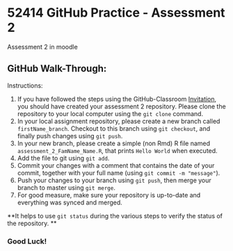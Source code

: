 
# 52414 GitHub Practice - Assessment 2  

Assessment 2 in moodle  

  

## GitHub Walk-Through:    

Instructions:  

1. If you have followed the steps using the GitHub-Classroom [Invitation](https://classroom.github.com/a/c6YKc9qd), you should have created your assessment 2 repository. Please clone the repository to your local computer using the `git clone` command.   
2. In your local assignment repository, please create a new branch called `firstName_branch`. Checkout to this branch using `git checkout`, and finally push changes using `git push`.    
3. In your new branch, please create a simple (non Rmd) R file named `assessment_2_FamName_Name.R`, that prints `Hello World` when executed. 
4. Add the file to git using `git add`.  
5. Commit your changes with a comment that contains the date of your commit, together with your full name (using `git commit -m "message"`).   
6. Push your changes to your branch using `git push`, then merge your branch to master using `git merge`.   
7. For good measure, make sure your repository is up-to-date and everything was synced and merged. 
  
  **It helps to use `git status` during the various steps to verify the status of the repository. **   
  
      
        
### Good Luck!  
